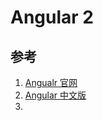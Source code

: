 # Angular 2 





## 参考

1. [Angualr 官网](https://angular.io/)
2. [Angular 中文版](http://www.angular.live/)
3. ​